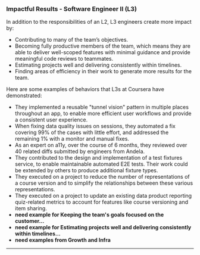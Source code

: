 ### Impactful Results - Software Engineer II (L3)
In addition to the responsibilities of an L2, L3 engineers create more impact by:
* Contributing to many of the team’s objectives.
* Becoming fully productive members of the team, which means they are able to deliver well-scoped features with minimal guidance and provide meaningful code reviews to teammates.
* Estimating projects well and delivering consistently within timelines.
* Finding areas of efficiency in their work to generate more results for the team.

Here are some examples of behaviors that L3s at Coursera have demonstrated:
* They implemented a reusable "tunnel vision" pattern in multiple places throughout an app, to enable more efficient user workflows and provide a consistent user experience.
* When fixing data quality issues on sessions, they automated a fix covering 99% of the cases with little effort, and addressed the remaining 1% with a monitor and manual fixes.
* As an expert on a11y, over the course of 6 months, they reviewed over 40 related diffs submitted by engineers from Andela.
* They contributed to the design and implementation of a test fixtures service, to enable maintainable automated E2E tests. Their work could be extended by others to produce additional fixture types.
* They executed on a project to reduce the number of representations of a course version and to simplify the relationships between these various representations.
* They executed on a project to update an existing data product reporting quiz-related metrics to account for features like course versioning and item sharing.
* **need example for Keeping the team's goals focused on the customer…**
* **need example for Estimating projects well and delivering consistently within timelines…**
* **need examples from Growth and Infra**
<hr>